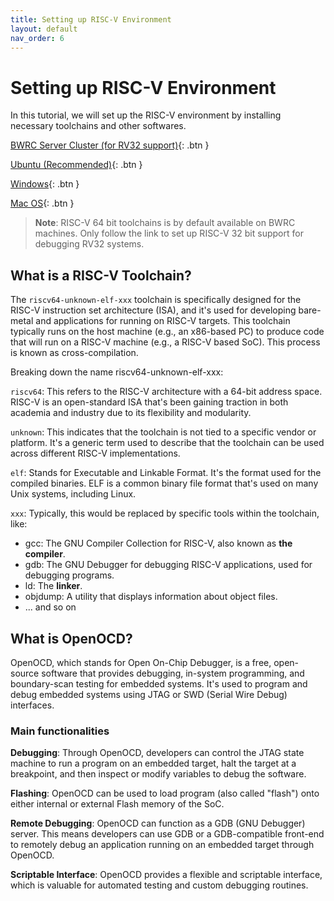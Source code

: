 ```yaml
---
title: Setting up RISC-V Environment
layout: default
nav_order: 6
---
```


# Setting up RISC-V Environment

In this tutorial, we will set up the RISC-V environment by installing necessary toolchains and other softwares. 

[BWRC Server Cluster (for RV32 support)](https://notes.tk233.xyz/chipyard-soc-fpga/setting-up-risc-v-toolchain/setting-up-rv32-toolchain-on-bwrc){: .btn }

[Ubuntu (Recommended)](https://notes.tk233.xyz/chipyard-soc-fpga/setting-up-risc-v-toolchain/setting-up-risc-v-toolchain-ubuntu){: .btn }

[Windows](https://notes.tk233.xyz/chipyard-soc-fpga/setting-up-risc-v-toolchain/setting-up-risc-v-toolchain-windows){: .btn }

[Mac OS](){: .btn }

> **Note**: RISC-V 64 bit toolchains is by default available on BWRC machines. Only follow the link to set up RISC-V 32 bit support for debugging RV32 systems. 

## What is a RISC-V Toolchain?

The `riscv64-unknown-elf-xxx` toolchain is specifically designed for the RISC-V instruction set architecture (ISA), and it's used for developing bare-metal and applications for running on RISC-V targets. This toolchain typically runs on the host machine (e.g., an x86-based PC) to produce code that will run on a RISC-V machine (e.g., a RISC-V based SoC). This process is known as cross-compilation.

Breaking down the name riscv64-unknown-elf-xxx:

`riscv64`: This refers to the RISC-V architecture with a 64-bit address space. RISC-V is an open-standard ISA that's been gaining traction in both academia and industry due to its flexibility and modularity.

`unknown`: This indicates that the toolchain is not tied to a specific vendor or platform. It's a generic term used to describe that the toolchain can be used across different RISC-V implementations.

`elf`: Stands for Executable and Linkable Format. It's the format used for the compiled binaries. ELF is a common binary file format that's used on many Unix systems, including Linux.

`xxx`: Typically, this would be replaced by specific tools within the toolchain, like:

- gcc: The GNU Compiler Collection for RISC-V, also known as **the compiler**.
- gdb: The GNU Debugger for debugging RISC-V applications, used for debugging programs.
- ld: The **linker**.
- objdump: A utility that displays information about object files.
- ... and so on

## What is OpenOCD?

OpenOCD, which stands for Open On-Chip Debugger, is a free, open-source software that provides debugging, in-system programming, and boundary-scan testing for embedded systems. It's used to program and debug embedded systems using JTAG or SWD (Serial Wire Debug) interfaces.

### Main functionalities

**Debugging**: Through OpenOCD, developers can control the JTAG state machine to run a program on an embedded target, halt the target at a breakpoint, and then inspect or modify variables to debug the software.

**Flashing**: OpenOCD can be used to load program (also called "flash") onto either internal or external Flash memory of the SoC. 

**Remote Debugging**: OpenOCD can function as a GDB (GNU Debugger) server. This means developers can use GDB or a GDB-compatible front-end to remotely debug an application running on an embedded target through OpenOCD.

**Scriptable Interface**: OpenOCD provides a flexible and scriptable interface, which is valuable for automated testing and custom debugging routines.
